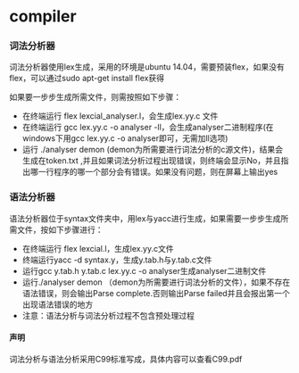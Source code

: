 # compiler

###  词法分析器  

词法分析器使用lex生成，采用的环境是ubuntu 14.04，需要预装flex，如果没有flex，可以通过sudo apt-get install flex获得

如果要一步步生成所需文件，则需按照如下步骤：

 * 在终端运行  flex  lexcial_analyser.l，会生成lex.yy.c 文件  
 * 在终端运行  gcc  lex.yy.c  -o  analyser  -ll，会生成analyser二进制程序(在windows下用gcc lex.yy.c -o analyser即可，无需加ll选项)  
 * 运行  ./analyser  demon  (demon为所需要进行词法分析的c源文件)，结果会生成在token.txt  ,并且如果词法分析过程出现错误，则终端会显示No，并且指出哪一行程序的哪一个部分会有错误。如果没有问题，则在屏幕上输出yes  

### 语法分析器  

语法分析器位于syntax文件夹中，用lex与yacc进行生成，如果需要一步步生成所需文件，按如下步骤进行：  

 * 在终端运行 flex lexcial.l，生成lex.yy.c文件  
 * 终端运行yacc -d syntax.y，生成y.tab.h与y.tab.c文件  
 * 运行gcc y.tab.h y.tab.c lex.yy.c -o analyser生成analyser二进制文件  
 * 运行./analyser demon （demon为所需要进行词法分析的文件），如果不存在语法错误，则会输出Parse complete.否则输出Parse failed并且会报出第一个出现语法错误的地方  
 * 注意：语法分析与词法分析过程不包含预处理过程  

#### 声明  
词法分析与语法分析采用C99标准写成，具体内容可以查看C99.pdf  

